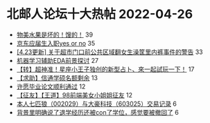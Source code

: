 # 北邮人论坛十大热帖 2022-04-26

- [物美水果是坏的！馊的！](https://bbs.byr.cn/article/Picture/3318616) 39
- [京东应届生入职yes or no](https://bbs.byr.cn/article/Job/2162295) 35
- [[4.23更新] 关于超市门口前公共区域翻女生澡筐里内裤事件的警告](https://bbs.byr.cn/article/Talking/6340188) 33
- [机器学习辅助EDA前景探讨](https://bbs.byr.cn/article/Circuit/27646) 27
- [【转】超神准！星座小王子独创的新型占卜、來一起試玩一下！](https://bbs.byr.cn/article/Constellations/326533) 17
- [【求助】信通学硕名额剩余](https://bbs.byr.cn/article/AimGraduate/1216517) 13
- [许愿毕业论文顺利通过](https://bbs.byr.cn/article/Paper/46473) 12
- [【征友】【王道】98前端美女小姐姐征友](https://bbs.byr.cn/article/Friends/2022703) 12
- [本人七匹狼（002029）与大豪科技（603025）交易记录](https://bbs.byr.cn/article/Financial/81862) 6
- [背景里明确说了退学经历还被con了学位，感觉要被撤回了](https://bbs.byr.cn/article/GoAbroad/385391) 6


